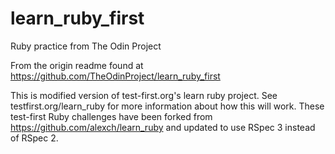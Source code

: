 # learn_ruby_first
Ruby practice from The Odin Project

From the origin readme found at https://github.com/TheOdinProject/learn_ruby_first

This is modified version of test-first.org's learn ruby project. See testfirst.org/learn_ruby for more information about how this will work. These test-first Ruby challenges have been forked from https://github.com/alexch/learn_ruby and updated to use RSpec 3 instead of RSpec 2.